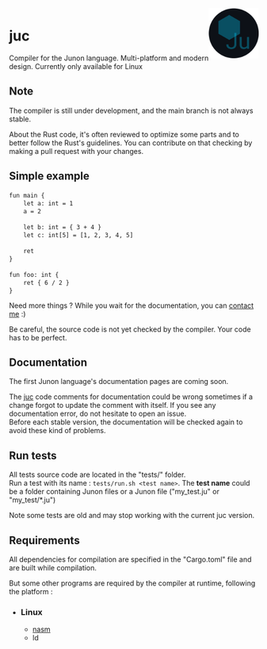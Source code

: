 <img src="https://raw.githubusercontent.com/junon-corp/jur/main/assets/logo_circle.png" align="right" width="20%" alt="Junon logo" />

# juc
Compiler for the Junon language. Multi-platform and modern design. Currently only available for Linux

## Note
The compiler is still under development, and the main branch is not always stable.

About the Rust code, it's often reviewed to optimize some parts and to better follow the Rust's guidelines. You can contribute on that checking by making a pull request with your changes.

## Simple example
```junon
fun main {
    let a: int = 1
    a = 2

    let b: int = { 3 + 4 }
    let c: int[5] = [1, 2, 3, 4, 5]

    ret
}

fun foo: int {
    ret { 6 / 2 }
}
```
Need more things ? While you wait for the documentation, you can [contact me](mailto:antonherault@gmail.com) :)

Be careful, the source code is not yet checked by the compiler. Your code has to be perfect. 

## Documentation
The first Junon language's documentation pages are coming soon.

The [juc](https://github.com/junon-corp/juc) code comments for documentation could be wrong sometimes if a change forgot to update the comment with itself. If you see any documentation error, do not hesitate to open an issue. \
Before each stable version, the documentation will be checked again to avoid these kind of problems.

## Run tests
All tests source code are located in the "tests/" folder. \
Run a test with its name : `tests/run.sh <test name>`. The **test name** could be a folder containing Junon files or a Junon file ("my_test.ju" or "my_test/*.ju")

Note some tests are old and may stop working with the current juc version.

## Requirements
All dependencies for compilation are specified in the "Cargo.toml" file and are built while compilation.

But some other programs are required by the compiler at runtime, following the platform :
- ### Linux
  - [nasm](https://www.nasm.us/)
  - ld
